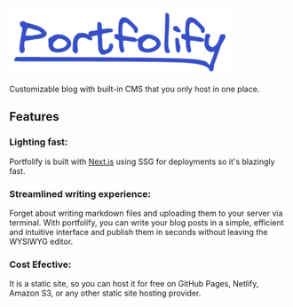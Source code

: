 <p align="left">
<img src=".github/media/icon.png", width="400">
</p>


Customizable blog with built-in CMS that you only host in one place.

## Features

### Lighting fast:

Portfolify is built with [Next.js](https://nextjs.org/) using SSG for deployments so it's blazingly fast.


### Streamlined writing experience: 
Forget about writing markdown files and uploading them to your server via terminal. With portfolify, you can write your blog posts in a simple, efficient and intuitive interface and publish them in seconds without leaving the WYSIWYG editor.

### Cost Efective: 
It is a static site, so you can host it for free on GitHub Pages, Netlify, Amazon S3, or any other static site hosting provider.


